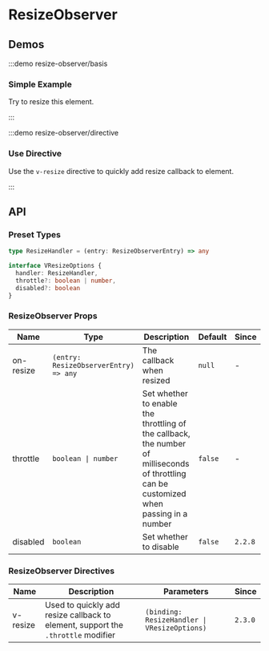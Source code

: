 # ResizeObserver

## Demos

:::demo resize-observer/basis

### Simple Example

Try to resize this element.

:::

:::demo resize-observer/directive

### Use Directive

Use the `v-resize` directive to quickly add resize callback to element.

:::

## API

### Preset Types

```ts
type ResizeHandler = (entry: ResizeObserverEntry) => any

interface VResizeOptions {
  handler: ResizeHandler,
  throttle?: boolean | number,
  disabled?: boolean
}
```

### ResizeObserver Props

| Name      | Type                                  | Description                                                                                                                               | Default | Since   |
| --------- | ------------------------------------- | ----------------------------------------------------------------------------------------------------------------------------------------- | ------- | ------- |
| on-resize | `(entry: ResizeObserverEntry) => any` | The callback when resized                                                                                                                 | `null`  | -       |
| throttle  | `boolean \| number`                   | Set whether to enable the throttling of the callback, the number of milliseconds of throttling can be customized when passing in a number | `false` | -       |
| disabled  | `boolean`                             | Set whether to disable                                                                                                                    | `false` | `2.2.8` |

### ResizeObserver Directives

| Name     | Description                                                                      | Parameters                                   | Since   |
| -------- | -------------------------------------------------------------------------------- | -------------------------------------------- | ------- |
| v-resize | Used to quickly add resize callback to element, support the `.throttle` modifier | `(binding: ResizeHandler \| VResizeOptions)` | `2.3.0` |
